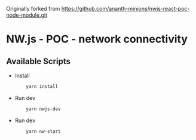 Originally forked from https://github.com/ananth-minions/nwjs-react-poc-node-module.git
# NW.js - POC - network connectivity

## Available Scripts

- Install

    ```bash
        yarn install 
    ```
    
- Run dev

    ```bash
        yarn nwjs-dev
    ```

- Run dev

    ```bash
        yarn nw-start
    ```

